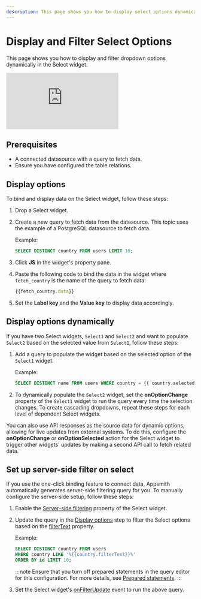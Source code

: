 ```yaml
---
description: This page shows you how to display select options dynamically.
---
```


# Display and Filter Select Options
This page shows you how to display and filter dropdown options dynamically in the Select widget.

<div style={{ position: "relative", paddingBottom: "calc(50.520833333333336% + 41px)", height: "0", width: "100%" }}>
  <iframe src="https://demo.arcade.software/DPerp6puyNEvaJXgdQQg?embed" frameborder="0" loading="lazy" webkitallowfullscreen mozallowfullscreen allowfullscreen style={{ position: "absolute", top: "0", left: "0", width: "100%", height: "100%", colorScheme: "light" }} title="Appsmith | Connect Data">
  </iframe>
</div>

## Prerequisites
- A connected datasource with a query to fetch data.
- Ensure you have configured the table relations.

## Display options
To bind and display data on the Select widget, follow these steps:
1. Drop a Select widget.
2. Create a new query to fetch data from the datasource.
   This topic uses the example of a PostgreSQL datasource to fetch data.

   Example:
   ```sql
   SELECT DISTINCT country FROM users LIMIT 10;
   ```
3. Click **JS** in the widget's property pane.
4. Paste the following code to bind the data in the widget where `fetch_country` is the name of the query to fetch data:
   
   ```jsx
   {{fetch_country.data}}
   ```
5. Set the **Label key** and the **Value key** to display data accordingly.

## Display options dynamically 
If you have two Select widgets, `Select1` and `Select2` and want to populate `Select2` based on the selected value from `Select1`, follow these steps:
1. Add a query to populate the widget based on the selected option of the `Select1` widget.

   Example:
   ```sql
   SELECT DISTINCT name FROM users WHERE country = {{ country.selectedOptionValue }};
   ```
2. To dynamically populate the `Select2` widget, set the **onOptionChange** property of the `Select1` widget to run the query every time the selection changes.
To create cascading dropdowns, repeat these steps for each level of dependent Select widgets.

You can also use API responses as the source data for dynamic options, allowing for live updates from external systems. To do this, configure the **onOptionChange** or **onOptionSelected** action for the Select widget to trigger other widgets' updates by making a second API call to fetch related data.

## Set up server-side filter on select

<ZoomImage
  src="/img/select-filter.gif" 
  alt="Server-side Filtering on Select"
  caption="Server-side Filtering on Select"
/> 

If you use the one-click binding feature to connect data, Appsmith automatically generates server-side filtering query for you. To manually configure the server-side setup, follow these steps:
1. Enable the [Server-side filtering](/reference/widgets/select#server-side-filtering-boolean) property of the Select widget. 
2. Update the query in the [Display options](#display-options) step to filter the Select options based on the [filterText](/reference/widgets/select#reference-properties) property.
   
   Example:
   ```sql
   SELECT DISTINCT country FROM users 
   WHERE country LIKE '%{{country.filterText}}%'
   ORDER BY id LIMIT 10;
   ```
   :::note
   Ensure that you turn off prepared statements in the query editor for this configuration. For more details, see [Prepared statements](/connect-data/concepts/how-to-use-prepared-statements).
   :::
3. Set the Select widget's [onFilterUpdate](/reference/widgets/select#onfilterupdate) event to run the above query.
